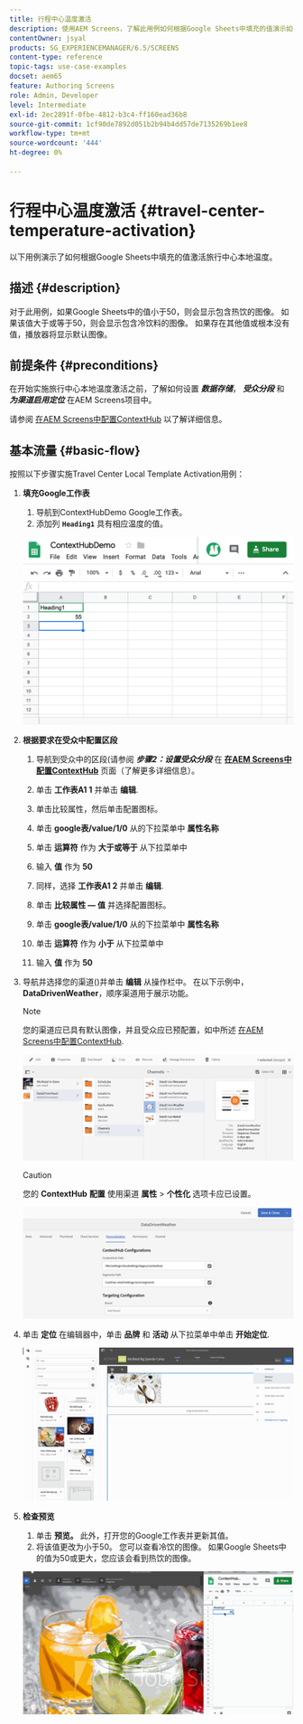 ```yaml
---
title: 行程中心温度激活
description: 使用AEM Screens，了解此用例如何根据Google Sheets中填充的值演示如何使用旅游中心本地温度激活。
contentOwner: jsyal
products: SG_EXPERIENCEMANAGER/6.5/SCREENS
content-type: reference
topic-tags: use-case-examples
docset: aem65
feature: Authoring Screens
role: Admin, Developer
level: Intermediate
exl-id: 2ec2891f-0fbe-4812-b3c4-ff160ead36b8
source-git-commit: 1cf90de7892d051b2b94b4dd57de7135269b1ee8
workflow-type: tm+mt
source-wordcount: '444'
ht-degree: 0%

---
```


# 行程中心温度激活 {#travel-center-temperature-activation}

以下用例演示了如何根据Google Sheets中填充的值激活旅行中心本地温度。

## 描述 {#description}

对于此用例，如果Google Sheets中的值小于50，则会显示包含热饮的图像。 如果该值大于或等于50，则会显示包含冷饮料的图像。 如果存在其他值或根本没有值，播放器将显示默认图像。

## 前提条件 {#preconditions}

在开始实施旅行中心本地温度激活之前，了解如何设置 ***数据存储***， ***受众分段*** 和 ***为渠道启用定位*** 在AEM Screens项目中。

请参阅 [在AEM Screens中配置ContextHub](configuring-context-hub.md) 以了解详细信息。

## 基本流量 {#basic-flow}

按照以下步骤实施Travel Center Local Template Activation用例：

1. **填充Google工作表**

   1. 导航到ContextHubDemo Google工作表。
   1. 添加列 **`Heading1`** 具有相应温度的值。

   ![screen_shot_2019-05-08at112911am](assets/screen_shot_2019-05-08at112911am.png)

1. **根据要求在受众中配置区段**

   1. 导航到受众中的区段(请参阅 ***步骤2：设置受众分段*** 在 **[在AEM Screens中配置ContextHub](configuring-context-hub.md)** 页面（了解更多详细信息）。

   1. 单击 **工作表A1 1** 并单击 **编辑**.

   1. 单击比较属性，然后单击配置图标。
   1. 单击 **google表/value/1/0** 从的下拉菜单中 **属性名称**

   1. 单击 **运算符** 作为 **大于或等于** 从下拉菜单中

   1. 输入 **值** 作为 **50**

   1. 同样，选择 **工作表A1 2** 并单击 **编辑**.

   1. 单击 **比较属性 — 值** 并选择配置图标。
   1. 单击 **google表/value/1/0** 从的下拉菜单中 **属性名称**

   1. 单击 **运算符** 作为 **小于** 从下拉菜单中

   1. 输入 **值** 作为 **50**

1. 导航并选择您的渠道()并单击 **编辑** 从操作栏中。 在以下示例中， **DataDrivenWeather**，顺序渠道用于展示功能。

   >[!NOTE]
   >
   >您的渠道应已具有默认图像，并且受众应已预配置，如中所述 [在AEM Screens中配置ContextHub](configuring-context-hub.md).

   ![screen_shot_2019-05-08at113022am](assets/screen_shot_2019-05-08at113022am.png)

   >[!CAUTION]
   >
   >您的 **ContextHub** **配置** 使用渠道 **属性** > **个性化** 选项卡应已设置。

   ![screen_shot_2019-05-08at114106am](assets/screen_shot_2019-05-08at114106am.png)

1. 单击 **定位** 在编辑器中，单击 **品牌** 和 **活动** 从下拉菜单中单击 **开始定位**.

   ![new_activity3](assets/new_activity3.gif)

1. **检查预览**

   1. 单击 **预览。** 此外，打开您的Google工作表并更新其值。
   1. 将该值更改为小于50。 您可以查看冷饮的图像。 如果Google Sheets中的值为50或更大，您应该会看到热饮的图像。

   ![result3](assets/result3.gif)
